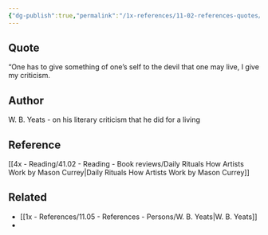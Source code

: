 ```yaml
---
{"dg-publish":true,"permalink":"/1x-references/11-02-references-quotes/one-has-to-give-something-of-ones-self-to-the-devil-that-one-may-live-w-b-yeats/","title":"One has to give something of ones self to the devil that one may live - W B Yeats","dgShowBacklinks":false}
---
```



## Quote
 “One has to give something of one’s self to the devil that one may live, I give my criticism.

## Author
W. B. Yeats - on his literary criticism that he did for a living

## Reference
[[4x - Reading/41.02 - Reading - Book reviews/Daily Rituals How Artists Work by Mason Currey\|Daily Rituals How Artists Work by Mason Currey]]

## Related
- [[1x - References/11.05 - References - Persons/W. B. Yeats\|W. B. Yeats]]
- 